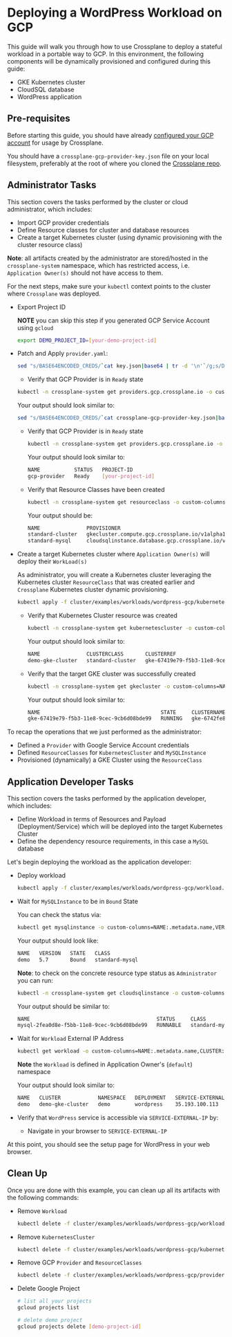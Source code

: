 # Deploying a WordPress Workload on GCP

This guide will walk you through how to use Crossplane to deploy a stateful workload in a portable way to GCP.
In this environment, the following components will be dynamically provisioned and configured during this guide:

* GKE Kubernetes cluster
* CloudSQL database
* WordPress application

## Pre-requisites

Before starting this guide, you should have already [configured your GCP account](../../cloud-providers/gcp/gcp-provider.md) for usage by Crossplane.

You should have a `crossplane-gcp-provider-key.json` file on your local filesystem, preferably at the root of where you cloned the [Crossplane repo](https://github.com/crossplaneio/crossplane).

## Administrator Tasks

This section covers the tasks performed by the cluster or cloud administrator, which includes:

- Import GCP provider credentials
- Define Resource classes for cluster and database resources
- Create a target Kubernetes cluster (using dynamic provisioning with the cluster resource class)

**Note**: all artifacts created by the administrator are stored/hosted in the `crossplane-system` namespace, which has
restricted access, i.e. `Application Owner(s)` should not have access to them.

For the next steps, make sure your `kubectl` context points to the cluster where `Crossplane` was deployed.

- Export Project ID

  **NOTE** you can skip this step if you generated GCP Service Account using `gcloud`
  ```bash
  export DEMO_PROJECT_ID=[your-demo-project-id]
  ```

- Patch and Apply `provider.yaml`:

  ```bash
  sed "s/BASE64ENCODED_CREDS/`cat key.json|base64 | tr -d '\n'`/g;s/DEMO_PROJECT_ID/$DEMO_PROJECT_ID/g" cluster/examples/workloads/wordpress-gcp/provider.yaml | kubectl create -f -
  ``` 

  - Verify that GCP Provider is in `Ready` state

  ```bash
  kubectl -n crossplane-system get providers.gcp.crossplane.io -o custom-columns=NAME:.metadata.name,STATUS:.status.Conditions[0].Type,PROJECT-ID:.spec.projectID
  ```

  Your output should look similar to:
  ```bash
  sed "s/BASE64ENCODED_CREDS/`cat crossplane-gcp-provider-key.json|base64 | tr -d '\n'`/g;s/DEMO_PROJECT_ID/$DEMO_PROJECT_ID/g" cluster/examples/workloads/wordpress-gcp/provider.yaml | kubectl create -f -
  ``` 

  - Verify that GCP Provider is in `Ready` state

    ```bash
    kubectl -n crossplane-system get providers.gcp.crossplane.io -o custom-columns=NAME:.metadata.name,STATUS:.status.Conditions[0].Type,PROJECT-ID:.spec.projectID
    ```

    Your output should look similar to:
    ```bash
    NAME           STATUS   PROJECT-ID
    gcp-provider   Ready    [your-project-id]
    ```
  
  - Verify that Resource Classes have been created

    ```bash
    kubectl -n crossplane-system get resourceclass -o custom-columns=NAME:metadata.name,PROVISIONER:.provisioner,PROVIDER:.providerRef.name,RECLAIM-POLICY:.reclaimPolicy
    ```

    Your output should be:
    ```bash
    NAME               PROVISIONER                                            PROVIDER       RECLAIM-POLICY
    standard-cluster   gkecluster.compute.gcp.crossplane.io/v1alpha1          gcp-provider   Delete
    standard-mysql     cloudsqlinstance.database.gcp.crossplane.io/v1alpha1   gcp-provider   Delete
      ```

- Create a target Kubernetes cluster where `Application Owner(s)` will deploy their `WorkLoad(s)`
   
  As administrator, you will create a Kubernetes cluster leveraging the Kubernetes cluster `ResourceClass` that was created earlier and 
  `Crossplane` Kubernetes cluster dynamic provisioning.

  ```bash
  kubectl apply -f cluster/examples/workloads/wordpress-gcp/kubernetes.yaml
  ``` 
  
  - Verify that Kubernetes Cluster resource was created

    ```bash
    kubectl -n crossplane-system get kubernetescluster -o custom-columns=NAME:.metadata.name,CLUSTERCLASS:.spec.classReference.name,CLUSTERREF:.spec.resourceName.name
    ```
    
    Your output should look similar to:
    ```bash
    NAME               CLUSTERCLASS       CLUSTERREF
    demo-gke-cluster   standard-cluster   gke-67419e79-f5b3-11e8-9cec-9cb6d08bde99
    ```

  - Verify that the target GKE cluster was successfully created

    ```bash
    kubectl -n crossplane-system get gkecluster -o custom-columns=NAME:.metadata.name,STATE:.status.state,CLUSTERNAME:.status.clusterName,ENDPOINT:.status.endpoint,LOCATION:.spec.zone,CLUSTERCLASS:.spec.classRef.name,RECLAIMPOLICY:.spec.reclaimPolicy
    ```
    
    Your output should look similar to:
    ```bash
    NAME                                       STATE     CLUSTERNAME                                ENDPOINT        LOCATION        CLUSTERCLASS       RECLAIMPOLICY
    gke-67419e79-f5b3-11e8-9cec-9cb6d08bde99   RUNNING   gke-6742fe8d-f5b3-11e8-9cec-9cb6d08bde99   146.148.93.40   us-central1-a   standard-cluster   Delete
    ```

To recap the operations that we just performed as the administrator:

- Defined a `Provider` with Google Service Account credentials
- Defined `ResourceClasses` for `KubernetesCluster` and `MySQLInstance`
- Provisioned (dynamically) a GKE Cluster using the `ResourceClass`

## Application Developer Tasks

This section covers the tasks performed by the application developer, which includes:

- Define Workload in terms of Resources and Payload (Deployment/Service) which will be deployed into the target Kubernetes Cluster
- Define the dependency resource requirements, in this case a `MySQL` database

Let's begin deploying the workload as the application developer:
    
- Deploy workload

  ```bash
  kubectl apply -f cluster/examples/workloads/wordpress-gcp/workload.yaml
  ```

- Wait for `MySQLInstance` to be in `Bound` State
   
  You can check the status via:
  ```bash
  kubectl get mysqlinstance -o custom-columns=NAME:.metadata.name,VERSION:.spec.engineVersion,STATE:.status.bindingPhase,CLASS:.spec.classReference.name
  ```

  Your output should look like:
  ```bash
  NAME   VERSION   STATE   CLASS
  demo   5.7       Bound   standard-mysql
  ```  
  
  **Note**: to check on the concrete resource type status as `Administrator` you can run:

  ```bash
  kubectl -n crossplane-system get cloudsqlinstance -o custom-columns=NAME:.metadata.name,STATUS:.status.state,CLASS:.spec.classRef.name,VERSION:.spec.databaseVersion
  ```

  Your output should be similar to:
  ```bash
  NAME                                         STATUS     CLASS            VERSION
  mysql-2fea0d8e-f5bb-11e8-9cec-9cb6d08bde99   RUNNABLE   standard-mysql   MYSQL_5_7
  ```

- Wait for `Workload` External IP Address

  ```bash
  kubectl get workload -o custom-columns=NAME:.metadata.name,CLUSTER:.spec.targetCluster.name,NAMESPACE:.spec.targetNamespace,DEPLOYMENT:.spec.targetDeployment.metadata.name,SERVICE-EXTERNAL-IP:.status.service.loadBalancer.ingress[0].ip
  ```
  **Note** the `Workload` is defined in Application Owner's (`default`) namespace
  
  Your output should look similar to:
  ```bash
  NAME   CLUSTER            NAMESPACE   DEPLOYMENT   SERVICE-EXTERNAL-IP
  demo   demo-gke-cluster   demo        wordpress    35.193.100.113
  ```
    
- Verify that `WordPress` service is accessible via `SERVICE-EXTERNAL-IP` by:
    - Navigate in your browser to `SERVICE-EXTERNAL-IP`

At this point, you should see the setup page for WordPress in your web browser.

## Clean Up

Once you are done with this example, you can clean up all its artifacts with the following commands:

- Remove `Workload`

  ```bash
  kubectl delete -f cluster/examples/workloads/wordpress-gcp/workload.yaml
  ```

- Remove `KubernetesCluster`

  ```bash
  kubectl delete -f cluster/examples/workloads/wordpress-gcp/kubernetes.yaml
  ```

- Remove GCP `Provider` and `ResourceClasses`

  ```bash
  kubectl delete -f cluster/examples/workloads/wordpress-gcp/provider.yaml
  ```

- Delete Google Project

  ```bash
  # list all your projects
  gcloud projects list

  # delete demo project
  gcloud projects delete [demo-project-id]
  ```
